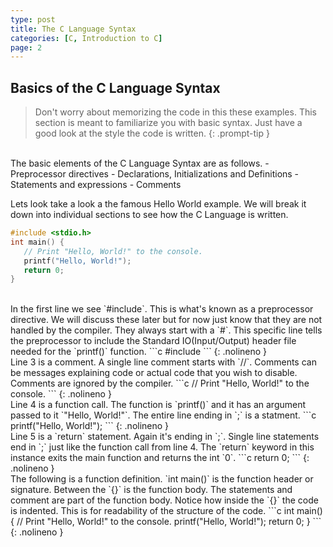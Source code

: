 ```yaml
---
type: post
title: The C Language Syntax
categories: [C, Introduction to C]
page: 2
---
```

## Basics of the C Language Syntax

> Don't worry about memorizing the code in this these examples. This section is meant to familiarize you with basic syntax. Just have a good look at the style the code is written.
{: .prompt-tip }
<br>
The basic elements of the C Language Syntax are as follows.
- Preprocessor directives
- Declarations, Initializations and Definitions
- Statements and expressions
- Comments

Lets look take a look a the famous Hello World example.
We will break it down into individual sections to see how the C Language is written.
```c
#include <stdio.h>
int main() {
   // Print "Hello, World!" to the console.
   printf("Hello, World!");
   return 0;
}
```
<br>
In the first line we see `#include`. This is what's known as a preprocessor directive. We will discuss these later but for now just know that they are not handled by the compiler. They always start with a `#`. This specific line tells the preprocessor to include the Standard IO(Input/Output) header file needed for the `printf()` function.
```c
#include <stdio.h>
```
{: .nolineno }
<br>
Line 3 is a comment. A single line comment starts with `//`. Comments can be messages explaining code or actual code that you wish to disable. Comments are ignored by the compiler.
```c
   // Print "Hello, World!" to the console.
```
{: .nolineno }
<br>
Line 4 is a function call. The function is `printf()` and it has an argument passed to it `"Hello, World!"`. The entire line ending in `;` is a statment.
```c
   printf("Hello, World!");
```
{: .nolineno }
<br>
Line 5 is a `return` statement. Again it's ending in `;`. Single line statements end in `;` just like the function call from line 4. The `return` keyword in this instance exits the main function and returns the int `0`.
```c
   return 0;
```
{: .nolineno }
<br>
The following is a function definition. `int main()` is the function header or signature. Between the `{}` is the function body. The statements and comment are part of the function body. Notice how inside the `{}` the code is indented. This is for readability of the structure of the code.
```c
int main() {
   // Print "Hello, World!" to the console.
   printf("Hello, World!");
   return 0;
}
```
{: .nolineno }